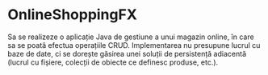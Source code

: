 # OnlineShoppingFX
Sa se realizeze o aplicație Java de gestiune a unui magazin online, în care sa se poată efectua operațiile CRUD. Implementarea nu presupune lucrul cu baze de date, ci se dorește găsirea unei soluții de persistență adiacentă (lucrul cu fișiere, colecții de obiecte ce definesc produse, etc.).
